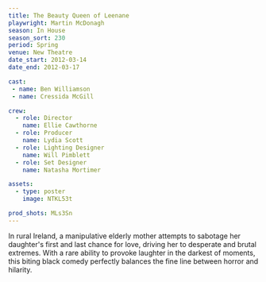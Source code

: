 ```yaml
---
title: The Beauty Queen of Leenane
playwright: Martin McDonagh
season: In House
season_sort: 230
period: Spring
venue: New Theatre
date_start: 2012-03-14
date_end: 2012-03-17

cast:
 - name: Ben Williamson
 - name: Cressida McGill

crew:
  - role: Director
    name: Ellie Cawthorne
  - role: Producer
    name: Lydia Scott
  - role: Lighting Designer
    name: Will Pimblett
  - role: Set Designer
    name: Natasha Mortimer

assets:
  - type: poster
    image: NTKL53t

prod_shots: MLs3Sn
---
```


In rural Ireland, a manipulative elderly mother attempts to sabotage her daughter's first and last chance for love, driving her to desperate and brutal extremes. With a rare ability to provoke laughter in the darkest of moments, this biting black comedy perfectly balances the fine line between horror and hilarity.
